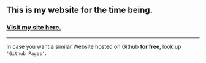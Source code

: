 ## This is my website for the time being.
### [Visit my site here.](https://basement-science.github.io/)

----
In case you want a similar Website hosted on Github **for free**, look up `'Github Pages'`.
